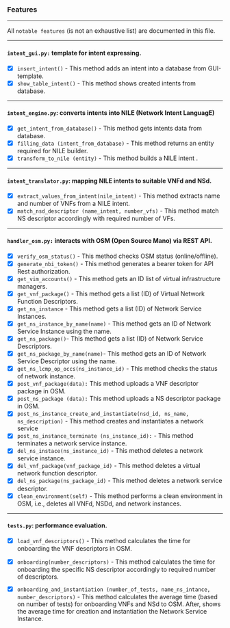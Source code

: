 ### Features

---
All `notable features` (is not an exhaustive list) are documented in this file.

---
#### `intent_gui.py:` template for intent expressing.
- [x] `insert_intent()` - This method adds an intent into a database from GUI-template.
- [x] `show_table_intent()` - This method shows created intents from database.
--- 
####  `intent_engine.py`: converts intents into NILE (Network Intent LanguagE)
- [x] `get_intent_from_database()` - This method gets intents data from database.
- [x] `filling_data (intent_from_database)` - This method returns an entity required for NILE builder. 
- [x] `transform_to_nile (entity)` - This method builds a NILE intent .
--- 
#### `intent_translator.py`: mapping NILE intents to suitable VNFd and NSd.
- [x] `extract_values_from_intent(nile_intent)` - This method extracts name and number of VNFs from a NILE intent.
- [x] `match_nsd_descriptor (name_intent, number_vfs)` - This method match NS descriptor accordingly with required number of VFs.
---
#### `handler_osm.py:` interacts with OSM (Open Source Mano) via REST API.
- [x] `verify_osm_status()` - This method checks OSM status (online/offline).
- [x] `generate_nbi_token()` - This method generates a bearer token for API Rest authorization.
- [x] `get_vim_accounts()` - This method gets an ID list of virtual infrastructure managers.
- [x] `get_vnf_package()` - This method gets a list (ID) of Virtual Network Function Descriptors.
- [x] `get_ns_instance` - This method gets a list (ID) of Network Service Instances.
- [x] `get_ns_instance_by_name(name)` - This method gets an ID of Network Service Instance using the name.
- [x] `get_ns_package()`- This method gets a list (ID) of Network Service Descriptors.
- [x] `get_ns_package_by_name(name)`- This method gets an ID of Network Service Descriptor using the name.
- [x] `get_ns_lcmp_op_occs(ns_instance_id)` - This method checks the status of network instance.
- [x] `post_vnf_package(data):` This method uploads a VNF descriptor package in OSM.
- [x] `post_ns_package (data):` This method uploads a NS descriptor package in OSM.
- [x] `post_ns_instance_create_and_instantiate(nsd_id, ns_name, ns_description)` - This method creates and instantiates a network service
- [x] `post_ns_instance_terminate (ns_instance_id):` - This method terminates a network service instance. 
- [x] `del_ns_instace(ns_instance_id)` - This method deletes a network service instance.
- [x] `del_vnf_package(vnf_package_id)` - This method deletes a virtual network function descriptor.
- [x] `del_ns_package(ns_package_id)` - This method deletes a network service descriptor.
- [x] `clean_environment(self)` - This method performs a clean environment in OSM, i.e., deletes all VNFd, NSDd, and network instances.
---
#### `tests.py`: performance evaluation.
- [x] `load_vnf_descriptors()` - This method calculates the time for onboarding the VNF descriptors in OSM.
- [X] `onboarding(number_descriptors)` - This method calculates the time for onboarding the specific NS descriptor accordingly to required number of descriptors.
- [X] `onboarding_and_instantiation (number_of_tests, name_ns_intance, number_descriptors)` - This method calculates the average time (based on number of tests) for onboarding VNFs and NSd to OSM. After,
    shows the average time for creation and instantiation the Network Service Instance.



